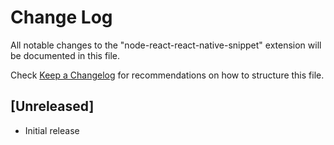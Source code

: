 # Change Log

All notable changes to the "node-react-react-native-snippet" extension will be documented in this file.

Check [Keep a Changelog](http://keepachangelog.com/) for recommendations on how to structure this file.

## [Unreleased]

- Initial release